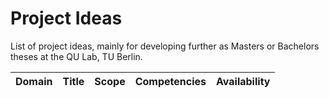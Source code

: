 # Project Ideas
List of project ideas, mainly for developing further as Masters or Bachelors theses at the QU Lab, TU Berlin.

| Domain | Title | Scope | Competencies | Availability |
| ------------- |:-------------:| -----:|:-------------:| -----:|
